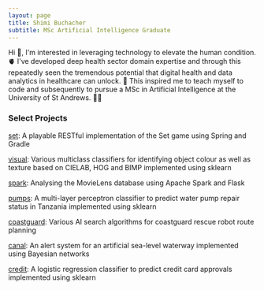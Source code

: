 ```yaml
---
layout: page
title: Shimi Buchacher
subtitle: MSc Artificial Intelligence Graduate
---
```


Hi 👋, I'm interested in leveraging technology to elevate the human condition. 🫀 I've developed deep health sector domain expertise and through this repeatedly seen the tremendous potential that digital health and data analytics in healthcare can unlock. 🚀 This inspired me to teach myself to code and subsequently to pursue a MSc in Artificial Intelligence at the University of St Andrews. 👨‍🏫

### Select Projects

[set](https://github.com/buchacher/set): A playable RESTful implementation of the Set game using Spring and Gradle

[visual](https://github.com/buchacher/visual): Various multiclass classifiers for identifying object colour as well as texture based on CIELAB, HOG and BIMP implemented using sklearn

[spark](https://github.com/buchacher/spark): Analysing the MovieLens database using Apache Spark and Flask

[pumps](https://github.com/buchacher/pumps): A multi-layer perceptron classifier to predict water pump repair status in Tanzania implemented using sklearn

[coastguard](https://github.com/buchacher/coastguard): Various AI search algorithms for coastguard rescue robot route planning

[canal](https://github.com/buchacher/canal): An alert system for an artificial sea-level waterway implemented using Bayesian networks

[credit](https://github.com/buchacher/credit): A logistic regression classifier to predict credit card approvals implemented using sklearn
